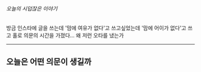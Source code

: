 ###### 오늘의 시덥잖은 이야기

방금 인스타에 글을 쓰는데 '맘에 여유가 없다'고 쓰고싶었는데 '맘에 어이가 없다'고 쓰고 홀로 의문의 시간을 가졌다... 왜 저런 오타를 냈는가


* * *
## 오늘은 어떤 의문이 생길까
